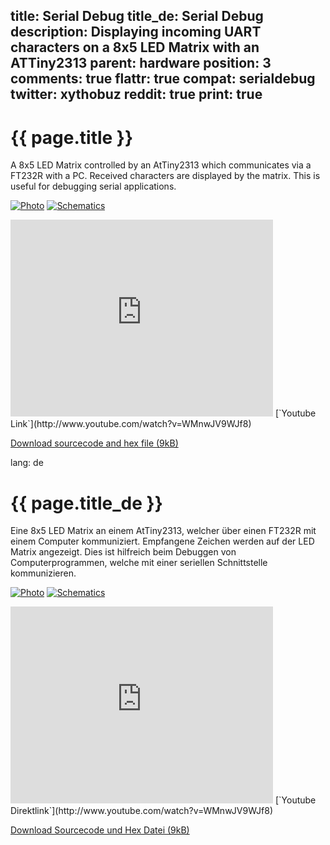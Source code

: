 title: Serial Debug
title_de: Serial Debug
description: Displaying incoming UART characters on a 8x5 LED Matrix with an ATTiny2313
parent: hardware
position: 3
comments: true
flattr: true
compat: serialdebug
twitter: xythobuz
reddit: true
print: true
---

# {{ page.title }}

A 8x5 LED Matrix controlled by an AtTiny2313 which communicates via a FT232R with a PC. Received characters are displayed by the matrix. This is useful for debugging serial applications.

[![Photo][1]][2]
[![Schematics][3]][4]

<iframe width="420" height="315" src="http://www.youtube.com/embed/WMnwJV9WJf8" frameborder="0" allowfullscreen></iframe>
[`Youtube Link`](http://www.youtube.com/watch?v=WMnwJV9WJf8)

[Download sourcecode and hex file (9kB)][5]

 [1]: img/serialdebug_small.jpg
 [2]: img/serialdebug.jpg
 [3]: img/serialdebug_sch_small.jpg
 [4]: img/serialdebug_sch.jpg
 [5]: files/SerialDebug.zip

lang: de

# {{ page.title_de }}

Eine 8x5 LED Matrix an einem AtTiny2313, welcher über einen FT232R mit einem Computer kommuniziert. Empfangene Zeichen werden auf der LED Matrix angezeigt. Dies ist hilfreich beim Debuggen von Computerprogrammen, welche mit einer seriellen Schnittstelle kommunizieren.

[![Photo][1]][2]
[![Schematics][3]][4]

<iframe width="420" height="315" src="http://www.youtube.com/embed/WMnwJV9WJf8" frameborder="0" allowfullscreen></iframe>
[`Youtube Direktlink`](http://www.youtube.com/watch?v=WMnwJV9WJf8)

[Download Sourcecode und Hex Datei (9kB)][5]

 [1]: img/serialdebug_small.jpg
 [2]: img/serialdebug.jpg
 [3]: img/serialdebug_sch_small.jpg
 [4]: img/serialdebug_sch.jpg
 [5]: files/SerialDebug.zip